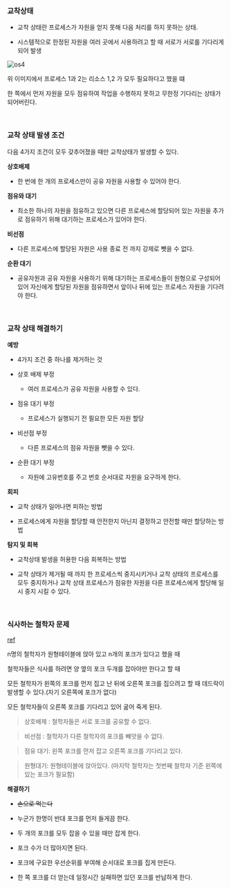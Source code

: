 


### 교착상태

- 교착 상태란 프로세스가 자원을 얻지 못해 다음 처리를 하지 못하는 상태.

- 시스템적으로 한정된 자원을 여러 곳에서 사용하려고 할 때 서로가 서로를 기다리게 되어 발생


![os4](https://user-images.githubusercontent.com/76927397/163706696-bbf016db-2168-4f40-8160-d4755862f86e.JPG)


위 이미지에서 프로세스 1과 2는 리소스 1,2 가 모두 필요하다고 했을 떄

한 쪽에서 먼저 자원을 모두 점유하여 작업을 수행하지 못하고 무한정 기다리는 상태가 되어버린다.

<br>


### 교착 상태 발생 조건

다음 4가지 조건이 모두 갖추어졌을 때만 교착상태가 발생할 수 있다.

**상호배제**

- 한 번에 한 개의 프로세스만이 공유 자원을 사용할 수 있어야 한다.

**점유와 대기**

- 최소한 하나의 자원을 점유하고 있으면 다른 프로세스에 할당되어 있는 자원을 추가로 점유하기 위해 대기하는 프로세스가 있어야 한다.

**비선점**

- 다른 프로세스에 할당된 자원은 사용 종료 전 까지 강제로 뺏을 수 없다.

**순환 대기**

- 공유자원과 공유 자원을 사용하기 위해 대기하는 프로세스들이 원형으로 구성되어있어 자신에게 할당된 자원을 점유하면서 앞이나 뒤에 있는 프로세스 자원을 기다려야 한다.

<br>

### 교착 상태 해결하기

**예방**

- 4가지 조건 중 하나를 제거하는 것

- 상호 배제 부정
	- 여러 프로세스가 공유 자원을 사용할 수 있다.

- 점유 대기 부정
	- 프로세스가 실행되기 전 필요한 모든 자원 할당

- 비선점 부정
	- 다른 프로세스의 점유 자원을 뺏을 수 있다.

- 순환 대기 부정
	- 자원에 고유번호를 주고 번호 순서대로 자원을 요구하게 한다.

**회피**

- 교착 상태가 일어나면 피하는 방법

- 프로세스에게 자원을 할당할 때 안전한지 아닌지 결정하고 안전할 때만 할당하는 방법

**탐지 및 회복**

- 교착상태 발생을 허용한 다음 회복하는 방법

- 교착 상태가 제거될 때 까지 한 프로세스씩 중지시키거나 교착 상태의 프로세스를 모두 중지하거나 교착 상태 프로세스가 점유한 자원을 다른 프로세스에게 할당해 일시 중지 시킬 수 있다.


<br>

### 식사하는 철학자 문제

[ref](https://namu.wiki/w/%EC%8B%9D%EC%82%AC%ED%95%98%EB%8A%94%20%EC%B2%A0%ED%95%99%EC%9E%90%20%EB%AC%B8%EC%A0%9C)


n명의 철학자가 원형테이블에 앉아 있고 n개의 포크가 있다고 했을 때

철학자들은 식사를 하려면 양 옆의 포크 두개를 잡아야만 한다고 할 때 

모든 철학자가 왼쪽의 포크를 먼저 집고 난 뒤에 오른쪽 포크를 집으려고 할 때 데드락이 발생할 수 있다.(자기 오른쪽에 포크가 없다)

모든 철학자들이 오른쪽 포크를 기다리고 있어 굶어 죽게 된다.

> 상호배제 : 철학자들은 서로 포크를 공유할 수 없다.

> 비선점 : 철학자가 다른 철학자의 포크를 빼앗을 수 없다.

> 점유 대기: 왼쪽 포크를 먼저 잡고 오른쪽 포크를 기다리고 있다.

> 원형대기: 원형테이블에 앉아있다. (마지막 철학자는 첫번째 철학자 기준 왼쪽에 있는 포크가 필요함)


**해결하기**

- ~~손으로 먹는다~~

- 누군가 한명이 반대 포크를 먼저 들게끔 한다.

- 두 개의 포크를 모두 잡을 수 있을 때만 잡게 한다.

- 포크 수가 더 많아지면 된다.

- 포크에 구요한 우선순위를 부여해 순서대로 포크를 집게 만든다.

- 한 쪽 포크를 더 얻는데 일정시간 실패하면 있던 포크를 반납하게 한다.

